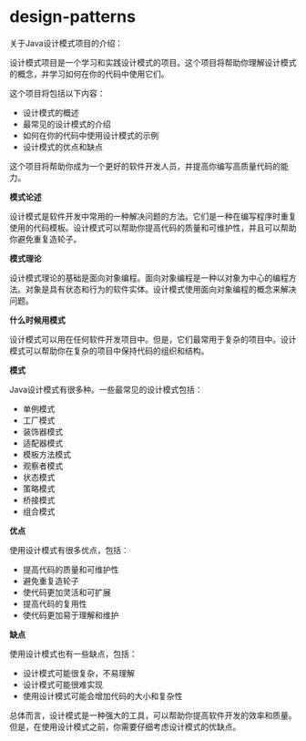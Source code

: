 # design-patterns

关于Java设计模式项目的介绍：

设计模式项目是一个学习和实践设计模式的项目。这个项目将帮助你理解设计模式的概念，并学习如何在你的代码中使用它们。

这个项目将包括以下内容：

* 设计模式的概述
* 最常见的设计模式的介绍
* 如何在你的代码中使用设计模式的示例
* 设计模式的优点和缺点

这个项目将帮助你成为一个更好的软件开发人员，并提高你编写高质量代码的能力。

**模式论述**

设计模式是软件开发中常用的一种解决问题的方法。它们是一种在编写程序时重复使用的代码模板。设计模式可以帮助你提高代码的质量和可维护性，并且可以帮助你避免重复造轮子。

**模式理论**

设计模式理论的基础是面向对象编程。面向对象编程是一种以对象为中心的编程方法。对象是具有状态和行为的软件实体。设计模式使用面向对象编程的概念来解决问题。

**什么时候用模式**

设计模式可以用在任何软件开发项目中。但是，它们最常用于复杂的项目中。设计模式可以帮助你在复杂的项目中保持代码的组织和结构。

**模式**

Java设计模式有很多种。一些最常见的设计模式包括：

* 单例模式
* 工厂模式
* 装饰器模式
* 适配器模式
* 模板方法模式
* 观察者模式
* 状态模式
* 策略模式
* 桥接模式
* 组合模式

**优点**

使用设计模式有很多优点，包括：

* 提高代码的质量和可维护性
* 避免重复造轮子
* 使代码更加灵活和可扩展
* 提高代码的复用性
* 使代码更加易于理解和维护

**缺点**

使用设计模式也有一些缺点，包括：

* 设计模式可能很复杂，不易理解
* 设计模式可能很难实现
* 使用设计模式可能会增加代码的大小和复杂性

总体而言，设计模式是一种强大的工具，可以帮助你提高软件开发的效率和质量。但是，在使用设计模式之前，你需要仔细考虑设计模式的优缺点。
